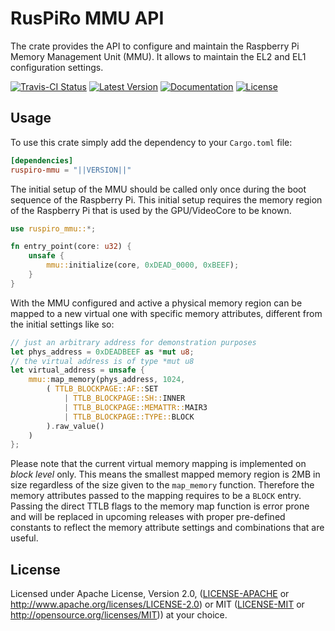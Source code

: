 # RusPiRo MMU API

The crate provides the API to configure and maintain the Raspberry Pi Memory Management Unit (MMU). It allows to maintain the EL2 and EL1 configuration settings.

[![Travis-CI Status](https://api.travis-ci.com/RusPiRo/ruspiro-mmu.svg?branch=release)](https://travis-ci.com/RusPiRo/ruspiro-mmu)
[![Latest Version](https://img.shields.io/crates/v/ruspiro-mmu.svg)](https://crates.io/crates/ruspiro-mmu)
[![Documentation](https://docs.rs/ruspiro-mmu/badge.svg)](https://docs.rs/ruspiro-mmu)
[![License](https://img.shields.io/crates/l/ruspiro-mmu.svg)](https://github.com/RusPiRo/ruspiro-mmu#license)

## Usage

To use this crate simply add the dependency to your ``Cargo.toml`` file:

```toml
[dependencies]
ruspiro-mmu = "||VERSION||"
```

The initial setup of the MMU should be called only once during the boot sequence of the Raspberry Pi. This initial setup requires the memory region of the Raspberry Pi that is used by the GPU/VideoCore to be known.

```rust
use ruspiro_mmu::*;

fn entry_point(core: u32) {
    unsafe {
        mmu::initialize(core, 0xDEAD_0000, 0xBEEF);
    }
}
```

With the MMU configured and active a physical memory region can be mapped to a new virtual one with specific memory attributes, different from the initial settings like so:

```rust
// just an arbitrary address for demonstration purposes
let phys_address = 0xDEADBEEF as *mut u8;
// the virtual address is of type *mut u8
let virtual_address = unsafe {
    mmu::map_memory(phys_address, 1024,
        ( TTLB_BLOCKPAGE::AF::SET
            | TTLB_BLOCKPAGE::SH::INNER
            | TTLB_BLOCKPAGE::MEMATTR::MAIR3
            | TTLB_BLOCKPAGE::TYPE::BLOCK
        ).raw_value()
    )
};
```

Please note that the current virtual memory mapping is implemented on *block level* only. This means the smallest mapped memory region is 2MB in size regardless of the size given to the `map_memory` function. Therefore the memory attributes passed to the mapping requires to be a `BLOCK` entry. Passing the direct TTLB flags to the memory map function is error prone and will be replaced in upcoming releases with proper pre-defined constants to reflect the memory attribute settings and combinations that are useful.

## License

Licensed under Apache License, Version 2.0, ([LICENSE-APACHE](LICENSE-APACHE) or http://www.apache.org/licenses/LICENSE-2.0) or MIT ([LICENSE-MIT](LICENSE-MIT) or http://opensource.org/licenses/MIT)) at your choice.
